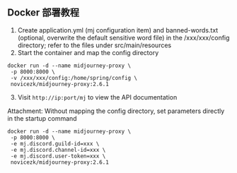 ## Docker 部署教程

1. Create application.yml (mj configuration item) and banned-words.txt (optional, overwrite the default sensitive word file) in the /xxx/xxx/config directory; refer to the files under src/main/resources
2. Start the container and map the config directory
```shell
docker run -d --name midjourney-proxy \
 -p 8000:8000 \
 -v /xxx/xxx/config:/home/spring/config \
 novicezk/midjourney-proxy:2.6.1
```
3. Visit `http://ip:port/mj` to view the API documentation

Attachment: Without mapping the config directory, set parameters directly in the startup command
```shell
docker run -d --name midjourney-proxy \
 -p 8000:8000 \
 -e mj.discord.guild-id=xxx \
 -e mj.discord.channel-id=xxx \
 -e mj.discord.user-token=xxx \
 novicezk/midjourney-proxy:2.6.1
```
